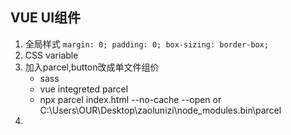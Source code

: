 ## VUE UI组件

1. 全局样式 `margin: 0; padding: 0; box-sizing: border-box;`
2. CSS variable 
3. 加入parcel,button改成单文件组价
    - sass
    - vue integreted parcel
    - npx parcel index.html --no-cache --open  or C:\Users\OUR\Desktop\zaolunizi\node_modules\.bin\parcel
4. 